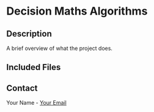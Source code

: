 # Decision Maths Algorithms

## Description
A brief overview of what the project does.

## Included Files

## Contact
Your Name - [Your Email](mailto:email@example.com)
